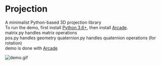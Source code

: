 # Projection
A minimalist Python-based 3D projection library  
To run the demo, first install <a href="python.org">Python 3.6+</a>, then install <a href="https://arcade.academy/installation.html">Arcade</a>.  
matrix.py handles matrix operations  
pos.py handles geometry
quaternion.py handles quaternion operations (for rotation)  
demo is done with <a href="https://arcade.academy/">Arcade</a>  
  
![demo.gif](demo.gif)  
